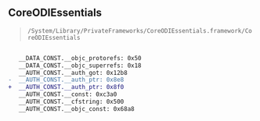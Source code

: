 ## CoreODIEssentials

> `/System/Library/PrivateFrameworks/CoreODIEssentials.framework/CoreODIEssentials`

```diff

   __DATA_CONST.__objc_protorefs: 0x50
   __DATA_CONST.__objc_superrefs: 0x18
   __AUTH_CONST.__auth_got: 0x12b8
-  __AUTH_CONST.__auth_ptr: 0x8e8
+  __AUTH_CONST.__auth_ptr: 0x8f0
   __AUTH_CONST.__const: 0xc3a0
   __AUTH_CONST.__cfstring: 0x500
   __AUTH_CONST.__objc_const: 0x68a8

```
